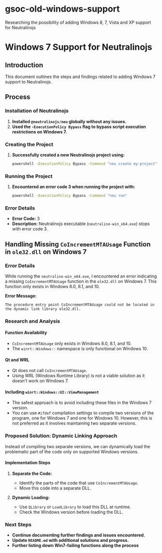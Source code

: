 # gsoc-old-windows-support
Researching the possibility of adding Windows 8, 7, Vista and XP support for Neutralinojs

# Windows 7 Support for Neutralinojs

## Introduction
This document outlines the steps and findings related to adding Windows 7 support to Neutralinojs.

## Process

### Installation of Neutralinojs
1. **Installed `@neutralinojs/neu` globally without any issues.**
2. **Used the `-ExecutionPolicy Bypass` flag to bypass script execution restrictions on Windows 7.**

### Creating the Project
1. **Successfully created a new Neutralinojs project using:**
   ```sh
   powershell -ExecutionPolicy Bypass -Command "neu create my-project"
   ```

### Running the Project
1. **Encountered an error code 3 when running the project with:**
   ```sh
   powershell -ExecutionPolicy Bypass -Command "neu run"
   ```

### Error Details
- **Error Code:** 3
- **Description:** Neutralinojs executable (`neutralino-win_x64.exe`) stops with error code 3.

## Handling Missing `CoIncrementMTAUsage` Function in `ole32.dll` on Windows 7

### Error Details
While running the `neutralino-win_x64.exe`, I encountered an error indicating a missing `CoIncrementMTAUsage` function in the `ole32.dll` on Windows 7. This function only exists in Windows 8.0, 8.1, and 10.

**Error Message:**
```plaintext
The procedure entry point CoIncrementMTAUsage could not be located in the dynamic link library ole32.dll.
```

### Research and Analysis

#### Function Availability
- `CoIncrementMTAUsage` only exists in Windows 8.0, 8.1, and 10.
- The `winrt::Windows::` namespace is only functional on Windows 10.

#### Qt and WRL
- Qt does not call `CoIncrementMTAUsage`.
- Using WRL (Windows Runtime Library) is not a viable solution as it doesn't work on Windows 7.

#### Including `winrt::Windows::UI::ViewManagement`
- The safest approach is to avoid including these files in the Windows 7 version.
- You can use `#ifdef` compilation settings to compile two versions of the program, one for Windows 7 and one for Windows 10. However, this is not preferred as it involves maintaining two separate versions.

### Proposed Solution: Dynamic Linking Approach

Instead of compiling two separate versions, we can dynamically load the problematic part of the code only on supported Windows versions.

#### Implementation Steps

1. **Separate the Code:**
   - Identify the parts of the code that use `CoIncrementMTAUsage`.
   - Move this code into a separate DLL.

2. **Dynamic Loading:**
   - Use `QLibrary` or `LoadLibrary` to load this DLL at runtime.
   - Check the Windows version before loading the DLL.


### Next Steps
- **Continue documenting further findings and issues encountered.**
- **Update `README.md` with additional solutions and progress.**
- **Further listing down  Win7-failing functions along the process**

```
